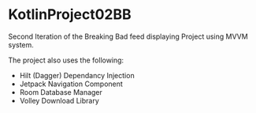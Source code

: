 # KotlinProject02BB
Second Iteration of the Breaking Bad feed displaying Project using MVVM system.

The project also uses the following:

* Hilt (Dagger) Dependancy Injection
* Jetpack Navigation Component
* Room Database Manager
* Volley Download Library
